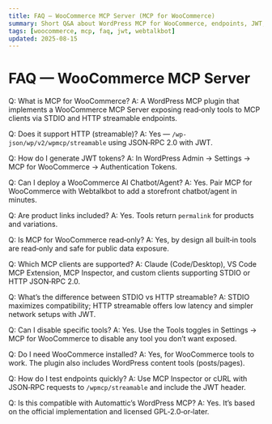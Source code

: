 ```yaml
---
title: FAQ — WooCommerce MCP Server (MCP for WooCommerce)
summary: Short Q&A about WordPress MCP for WooCommerce, endpoints, JWT, and Webtalkbot.
tags: [woocommerce, mcp, faq, jwt, webtalkbot]
updated: 2025-08-15
---
```


# FAQ — WooCommerce MCP Server

Q: What is MCP for WooCommerce?
A: A WordPress MCP plugin that implements a WooCommerce MCP Server exposing read‑only tools to MCP clients via STDIO and HTTP streamable endpoints.

Q: Does it support HTTP (streamable)?
A: Yes — `/wp-json/wp/v2/wpmcp/streamable` using JSON‑RPC 2.0 with JWT.

Q: How do I generate JWT tokens?
A: In WordPress Admin → Settings → MCP for WooCommerce → Authentication Tokens.

Q: Can I deploy a WooCommerce AI Chatbot/Agent?
A: Yes. Pair MCP for WooCommerce with Webtalkbot to add a storefront chatbot/agent in minutes.

Q: Are product links included?
A: Yes. Tools return `permalink` for products and variations.

Q: Is MCP for WooCommerce read‑only?
A: Yes, by design all built‑in tools are read‑only and safe for public data exposure.

Q: Which MCP clients are supported?
A: Claude (Code/Desktop), VS Code MCP Extension, MCP Inspector, and custom clients supporting STDIO or HTTP JSON‑RPC 2.0.

Q: What’s the difference between STDIO vs HTTP streamable?
A: STDIO maximizes compatibility; HTTP streamable offers low latency and simpler network setups with JWT.

Q: Can I disable specific tools?
A: Yes. Use the Tools toggles in Settings → MCP for WooCommerce to disable any tool you don’t want exposed.

Q: Do I need WooCommerce installed?
A: Yes, for WooCommerce tools to work. The plugin also includes WordPress content tools (posts/pages).

Q: How do I test endpoints quickly?
A: Use MCP Inspector or cURL with JSON‑RPC requests to `/wpmcp/streamable` and include the JWT header.

Q: Is this compatible with Automattic’s WordPress MCP?
A: Yes. It’s based on the official implementation and licensed GPL‑2.0‑or‑later.

<script type="application/ld+json">
{
  "@context":"https://schema.org",
  "@type":"FAQPage",
  "mainEntity":[
    {"@type":"Question","name":"What is MCP for WooCommerce?","acceptedAnswer":{"@type":"Answer","text":"A WordPress MCP plugin that implements a WooCommerce MCP Server exposing read-only tools via STDIO and HTTP streamable endpoints."}},
    {"@type":"Question","name":"Does it support HTTP (streamable)?","acceptedAnswer":{"@type":"Answer","text":"Yes — /wp-json/wp/v2/wpmcp/streamable using JSON-RPC 2.0 with JWT."}},
    {"@type":"Question","name":"How to generate JWT tokens?","acceptedAnswer":{"@type":"Answer","text":"In WordPress Admin → Settings → MCP for WooCommerce → Authentication Tokens."}},
    {"@type":"Question","name":"Can I deploy a WooCommerce AI Chatbot/Agent?","acceptedAnswer":{"@type":"Answer","text":"Yes. Pair MCP for WooCommerce with Webtalkbot to add a storefront chatbot/agent in minutes."}},
    {"@type":"Question","name":"Are product links included?","acceptedAnswer":{"@type":"Answer","text":"Yes. Tools return permalink for products and variations."}}
  ]
}
</script>
